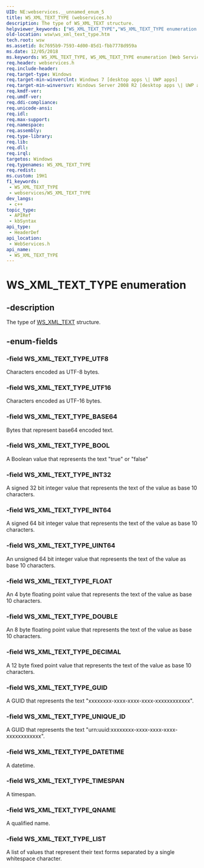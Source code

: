 ```yaml
---
UID: NE:webservices.__unnamed_enum_5
title: WS_XML_TEXT_TYPE (webservices.h)
description: The type of WS_XML_TEXT structure.
helpviewer_keywords: ["WS_XML_TEXT_TYPE","WS_XML_TEXT_TYPE enumeration [Web Services for Windows]","WS_XML_TEXT_TYPE_BASE64","WS_XML_TEXT_TYPE_BOOL","WS_XML_TEXT_TYPE_DATETIME","WS_XML_TEXT_TYPE_DECIMAL","WS_XML_TEXT_TYPE_DOUBLE","WS_XML_TEXT_TYPE_FLOAT","WS_XML_TEXT_TYPE_GUID","WS_XML_TEXT_TYPE_INT32","WS_XML_TEXT_TYPE_INT64","WS_XML_TEXT_TYPE_LIST","WS_XML_TEXT_TYPE_QNAME","WS_XML_TEXT_TYPE_TIMESPAN","WS_XML_TEXT_TYPE_UINT64","WS_XML_TEXT_TYPE_UNIQUE_ID","WS_XML_TEXT_TYPE_UTF16","WS_XML_TEXT_TYPE_UTF8","webservices/WS_XML_TEXT_TYPE","webservices/WS_XML_TEXT_TYPE_BASE64","webservices/WS_XML_TEXT_TYPE_BOOL","webservices/WS_XML_TEXT_TYPE_DATETIME","webservices/WS_XML_TEXT_TYPE_DECIMAL","webservices/WS_XML_TEXT_TYPE_DOUBLE","webservices/WS_XML_TEXT_TYPE_FLOAT","webservices/WS_XML_TEXT_TYPE_GUID","webservices/WS_XML_TEXT_TYPE_INT32","webservices/WS_XML_TEXT_TYPE_INT64","webservices/WS_XML_TEXT_TYPE_LIST","webservices/WS_XML_TEXT_TYPE_QNAME","webservices/WS_XML_TEXT_TYPE_TIMESPAN","webservices/WS_XML_TEXT_TYPE_UINT64","webservices/WS_XML_TEXT_TYPE_UNIQUE_ID","webservices/WS_XML_TEXT_TYPE_UTF16","webservices/WS_XML_TEXT_TYPE_UTF8","wsw.ws_xml_text_type"]
old-location: wsw\ws_xml_text_type.htm
tech.root: wsw
ms.assetid: 8c7695b9-7593-4d00-85d1-fbb7778d959a
ms.date: 12/05/2018
ms.keywords: WS_XML_TEXT_TYPE, WS_XML_TEXT_TYPE enumeration [Web Services for Windows], WS_XML_TEXT_TYPE_BASE64, WS_XML_TEXT_TYPE_BOOL, WS_XML_TEXT_TYPE_DATETIME, WS_XML_TEXT_TYPE_DECIMAL, WS_XML_TEXT_TYPE_DOUBLE, WS_XML_TEXT_TYPE_FLOAT, WS_XML_TEXT_TYPE_GUID, WS_XML_TEXT_TYPE_INT32, WS_XML_TEXT_TYPE_INT64, WS_XML_TEXT_TYPE_LIST, WS_XML_TEXT_TYPE_QNAME, WS_XML_TEXT_TYPE_TIMESPAN, WS_XML_TEXT_TYPE_UINT64, WS_XML_TEXT_TYPE_UNIQUE_ID, WS_XML_TEXT_TYPE_UTF16, WS_XML_TEXT_TYPE_UTF8, webservices/WS_XML_TEXT_TYPE, webservices/WS_XML_TEXT_TYPE_BASE64, webservices/WS_XML_TEXT_TYPE_BOOL, webservices/WS_XML_TEXT_TYPE_DATETIME, webservices/WS_XML_TEXT_TYPE_DECIMAL, webservices/WS_XML_TEXT_TYPE_DOUBLE, webservices/WS_XML_TEXT_TYPE_FLOAT, webservices/WS_XML_TEXT_TYPE_GUID, webservices/WS_XML_TEXT_TYPE_INT32, webservices/WS_XML_TEXT_TYPE_INT64, webservices/WS_XML_TEXT_TYPE_LIST, webservices/WS_XML_TEXT_TYPE_QNAME, webservices/WS_XML_TEXT_TYPE_TIMESPAN, webservices/WS_XML_TEXT_TYPE_UINT64, webservices/WS_XML_TEXT_TYPE_UNIQUE_ID, webservices/WS_XML_TEXT_TYPE_UTF16, webservices/WS_XML_TEXT_TYPE_UTF8, wsw.ws_xml_text_type
req.header: webservices.h
req.include-header: 
req.target-type: Windows
req.target-min-winverclnt: Windows 7 [desktop apps \| UWP apps]
req.target-min-winversvr: Windows Server 2008 R2 [desktop apps \| UWP apps]
req.kmdf-ver: 
req.umdf-ver: 
req.ddi-compliance: 
req.unicode-ansi: 
req.idl: 
req.max-support: 
req.namespace: 
req.assembly: 
req.type-library: 
req.lib: 
req.dll: 
req.irql: 
targetos: Windows
req.typenames: WS_XML_TEXT_TYPE
req.redist: 
ms.custom: 19H1
f1_keywords:
 - WS_XML_TEXT_TYPE
 - webservices/WS_XML_TEXT_TYPE
dev_langs:
 - c++
topic_type:
 - APIRef
 - kbSyntax
api_type:
 - HeaderDef
api_location:
 - WebServices.h
api_name:
 - WS_XML_TEXT_TYPE
---
```


# WS_XML_TEXT_TYPE enumeration


## -description

The type of <a href="https://docs.microsoft.com/windows/desktop/api/webservices/ns-webservices-ws_xml_text">WS_XML_TEXT</a> structure.

## -enum-fields

### -field WS_XML_TEXT_TYPE_UTF8

Characters encoded as UTF-8 bytes.

### -field WS_XML_TEXT_TYPE_UTF16

Characters encoded as UTF-16 bytes.

### -field WS_XML_TEXT_TYPE_BASE64

Bytes that represent base64 encoded text.

### -field WS_XML_TEXT_TYPE_BOOL

A Boolean value that represents the text "true" or "false"

### -field WS_XML_TEXT_TYPE_INT32

A signed 32 bit integer value that represents the text of the value as base 10 characters.

### -field WS_XML_TEXT_TYPE_INT64

A signed 64 bit integer value that represents the text of the value as base 10 characters.

### -field WS_XML_TEXT_TYPE_UINT64

An unsigned 64 bit integer value that represents the text of the value as base 10 characters.

### -field WS_XML_TEXT_TYPE_FLOAT

An 4 byte floating point value that represents the text of the value as base 10 characters.

### -field WS_XML_TEXT_TYPE_DOUBLE

An 8 byte floating point value that represents the text of the value as base 10 characters.

### -field WS_XML_TEXT_TYPE_DECIMAL

A 12 byte fixed point value that represents the text of the value as base 10 characters.

### -field WS_XML_TEXT_TYPE_GUID

A GUID that represents the text "xxxxxxxx-xxxx-xxxx-xxxx-xxxxxxxxxxxx".

### -field WS_XML_TEXT_TYPE_UNIQUE_ID

A GUID that represents the text "urn:uuid:xxxxxxxx-xxxx-xxxx-xxxx-xxxxxxxxxxxx".

### -field WS_XML_TEXT_TYPE_DATETIME

A datetime.

### -field WS_XML_TEXT_TYPE_TIMESPAN

A timespan.

### -field WS_XML_TEXT_TYPE_QNAME

A qualified name.

### -field WS_XML_TEXT_TYPE_LIST

A list of values that represent their text forms separated by a single whitespace character.

